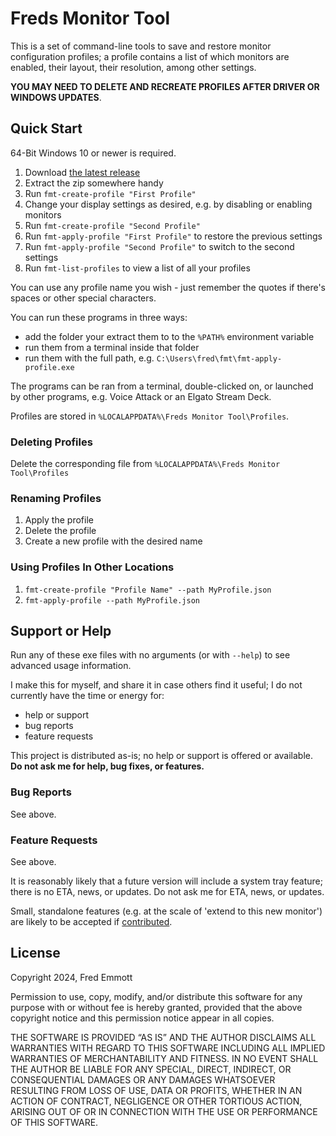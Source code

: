 # Freds Monitor Tool

This is a set of command-line tools to save and restore monitor configuration profiles; a profile contains a list of which monitors are enabled, their layout, their resolution, among other settings.

**YOU MAY NEED TO DELETE AND RECREATE PROFILES AFTER DRIVER OR WINDOWS UPDATES**.

## Quick Start

64-Bit Windows 10 or newer is required.

1. Download [the latest release](https://github.com/fredemmott/Freds-Monitor-Tool/releases/latest)
1. Extract the zip somewhere handy
1. Run `fmt-create-profile "First Profile"`
1. Change your display settings as desired, e.g. by disabling or enabling monitors
1. Run `fmt-create-profile "Second Profile"`
1. Run `fmt-apply-profile "First Profile"` to restore the previous settings
1. Run `fmt-apply-profile "Second Profile"` to switch to the second settings
1. Run `fmt-list-profiles` to view a list of all your profiles

You can use any profile name you wish - just remember the quotes if there's spaces or other special characters.

You can run these programs in three ways:
- add the folder your extract them to to the `%PATH%` environment variable
- run them from a terminal inside that folder
- run them with the full path, e.g. `C:\Users\fred\fmt\fmt-apply-profile.exe`

The programs can be ran from a terminal, double-clicked on, or launched by other programs, e.g. Voice Attack or an Elgato Stream Deck.

Profiles are stored in `%LOCALAPPDATA%\Freds Monitor Tool\Profiles`.

### Deleting Profiles

Delete the corresponding file from `%LOCALAPPDATA%\Freds Monitor Tool\Profiles`

### Renaming Profiles

1. Apply the profile
2. Delete the profile
3. Create a new profile with the desired name

### Using Profiles In Other Locations

1. `fmt-create-profile "Profile Name" --path MyProfile.json`
2. `fmt-apply-profile --path MyProfile.json`

## Support or Help

Run any of these exe files with no arguments (or with `--help`) to see advanced usage information.

I make this for myself, and share it in case others find it useful; I do not currently have the time or energy for:

- help or support
- bug reports
- feature requests

This project is distributed as-is; no help or support is offered or available. **Do not ask me for help, bug fixes, or features.**

### Bug Reports

See above.

### Feature Requests

See above.

It is reasonably likely that a future version will include a system tray feature; there is no ETA, news, or updates. Do not ask me for ETA, news, or updates.

Small, standalone features (e.g. at the scale of 'extend to this new monitor') are likely to be accepted if [contributed](CONTRIBUTING.md).

## License

Copyright 2024, Fred Emmott

Permission to use, copy, modify, and/or distribute this software for any purpose with or without fee is hereby granted, provided that the above copyright notice and this permission notice appear in all copies.

THE SOFTWARE IS PROVIDED “AS IS” AND THE AUTHOR DISCLAIMS ALL WARRANTIES WITH REGARD TO THIS SOFTWARE INCLUDING ALL IMPLIED WARRANTIES OF MERCHANTABILITY AND FITNESS. IN NO EVENT SHALL THE AUTHOR BE LIABLE FOR ANY SPECIAL, DIRECT, INDIRECT, OR CONSEQUENTIAL DAMAGES OR ANY DAMAGES WHATSOEVER RESULTING FROM LOSS OF USE, DATA OR PROFITS, WHETHER IN AN ACTION OF CONTRACT, NEGLIGENCE OR OTHER TORTIOUS ACTION, ARISING OUT OF OR IN CONNECTION WITH THE USE OR PERFORMANCE OF THIS SOFTWARE.
